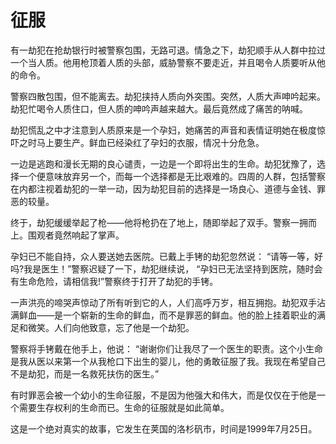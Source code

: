 # 征服

有一劫犯在抢劫银行时被警察包围，无路可退。情急之下，劫犯顺手从人群中拉过一个当人质。他用枪顶着人质的头部，威胁警察不要走近，并且喝令人质要听从他的命令。 

警察四散包围，但不能离去。劫犯挟持人质向外突围。突然，人质大声呻吟起来。劫犯忙喝令人质住口，但人质的呻吟声越来越大。最后竟然成了痛苦的呐喊。 

劫犯慌乱之中才注意到人质原来是一个孕妇，她痛苦的声音和表情证明她在极度惊吓之时马上要生产。鲜血已经染红了孕妇的衣服，情况十分危急。 

一边是逃跑和漫长无期的良心谴责，一边是一个即将出生的生命。劫犯犹豫了，选择一个便意味放弃另一个，而每一个选择都是无比艰难的。四周的人群，包括警察在内都注视着劫犯的一举一动，因为劫犯目前的选择是一场良心、道德与金钱、罪恶的较量。 

终于，劫犯缓缓举起了枪——他将枪扔在了地上，随即举起了双手。警察一拥而上。围观者竟然响起了掌声。 

孕妇已不能自持，众人要送她去医院。已戴上手铐的劫犯忽然说： “请等一等，好吗?我是医生！”警察迟疑了一下，劫犯继续说， “孕妇已无法坚持到医院，随时会有生命危险，请相信我!”警察终于打开了劫犯的手铐。 

一声洪亮的啼哭声惊动了所有听到它的人，人们高呼万岁，相互拥抱。劫犯双手沾满鲜血——是一个崭新的生命的鲜血，而不是罪恶的鲜血。他的脸上挂着职业的满足和微笑。人们向他致意，忘了他是一个劫犯。 

警察将手铐戴在他手上，他说： “谢谢你们让我尽了一个医生的职责。这个小生命是我从医以来第一个从我枪口下出生的婴儿，他的勇敢征服了我。我现在希望自己不是劫犯，而是一名救死扶伤的医生。” 

有时罪恶会被一个幼小的生命征服，不是因为他强大和伟大，而是仅仅在于他是一个需要生存权利的生命而已。生命的征服就是如此简单。 

这是一个绝对真实的故事，它发生在荚国的洛杉矾市，时间是1999年7月25日。
 